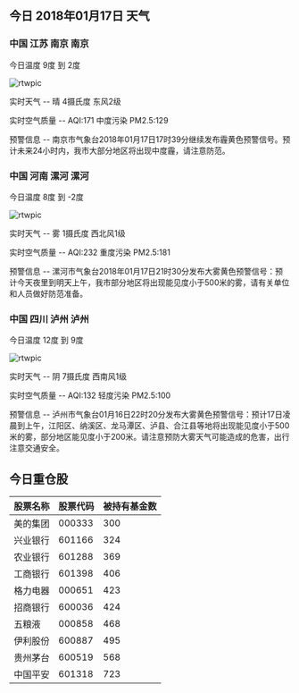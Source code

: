 ## 今日 2018年01月17日 天气
### 中国 江苏 南京 南京

今日温度 9度 到 2度

![rtwpic](http://app1.showapi.com/weather/icon/night/00.png)

实时天气 -- 晴 4摄氏度 东风2级

实时空气质量 -- AQI:171 中度污染 PM2.5:129

预警信息 -- 南京市气象台2018年01月17日17时39分继续发布霾黄色预警信号。预计未来24小时内，我市大部分地区将出现中度霾，请注意防范。
    
### 中国 河南 漯河 漯河

今日温度 8度 到 -2度

![rtwpic](http://app1.showapi.com/weather/icon/night/18.png)

实时天气 -- 雾 1摄氏度 西北风1级

实时空气质量 -- AQI:232 重度污染 PM2.5:181

预警信息 -- 漯河市气象台2018年01月17日21时30分发布大雾黄色预警信号：预计今天夜里到明天上午，我市部分地区将出现能见度小于500米的雾，请有关单位和人员做好防范准备。
    
### 中国 四川 泸州 泸州

今日温度 12度 到 9度

![rtwpic](http://app1.showapi.com/weather/icon/night/02.png)

实时天气 -- 阴 7摄氏度 西南风1级

实时空气质量 -- AQI:132 轻度污染 PM2.5:100

预警信息 -- 泸州市气象台01月16日22时20分发布大雾黄色预警信号：预计17日凌晨到上午，江阳区、纳溪区、龙马潭区、泸县、合江县等地将出现能见度小于500米的雾，部分地区能见度小于200米。请注意预防大雾天气可能造成的危害，出行注意交通安全。
    
## 今日重仓股 

|股票名称|股票代码|被持有基金数|
|---|---|---|
|美的集团|000333|300|
|兴业银行|601166|324|
|农业银行|601288|369|
|工商银行|601398|406|
|格力电器|000651|423|
|招商银行|600036|424|
|五粮液|000858|468|
|伊利股份|600887|495|
|贵州茅台|600519|568|
|中国平安|601318|723|
